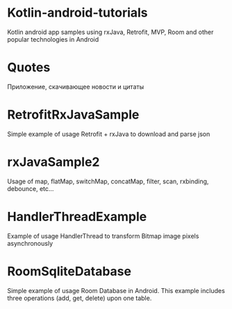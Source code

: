 # Kotlin-android-tutorials
Kotlin android app samples using rxJava, Retrofit, MVP, Room and other popular technologies in Android

# Quotes
Приложение, скачивающее новости и цитаты 

# RetrofitRxJavaSample
Simple example of usage Retrofit + rxJava to download and parse json

# rxJavaSample2
Usage of map, flatMap, switchMap, concatMap, filter, scan, rxbinding, debounce, etc...

# HandlerThreadExample
Example of usage HandlerThread to transform Bitmap image pixels asynchronously

# RoomSqliteDatabase
Simple example of usage Room Database in Android. This example includes three operations (add, get, delete) upon one table.
